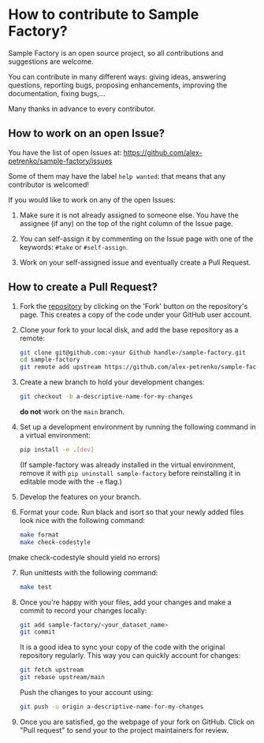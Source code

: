 # How to contribute to Sample Factory?

Sample Factory is an open source project, so all contributions and suggestions are welcome.

You can contribute in many different ways: giving ideas, answering questions, reporting bugs, proposing enhancements, 
improving the documentation, fixing bugs,...

Many thanks in advance to every contributor.


## How to work on an open Issue?
You have the list of open Issues at: https://github.com/alex-petrenko/sample-factory/issues

Some of them may have the label `help wanted`: that means that any contributor is welcomed!

If you would like to work on any of the open Issues:

1. Make sure it is not already assigned to someone else. You have the assignee (if any) on the top of the right column of the Issue page.

2. You can self-assign it by commenting on the Issue page with one of the keywords: `#take` or `#self-assign`.

3. Work on your self-assigned issue and eventually create a Pull Request.

## How to create a Pull Request?
1. Fork the [repository](https://github.com/alex-petrenko/sample-factory) by clicking on the 'Fork' button on the repository's page. This creates a copy of the code under your GitHub user account.

2. Clone your fork to your local disk, and add the base repository as a remote:

	```bash
	git clone git@github.com:<your Github handle>/sample-factory.git
	cd sample-factory
	git remote add upstream https://github.com/alex-petrenko/sample-factory.git
	```

3. Create a new branch to hold your development changes:

	```bash
	git checkout -b a-descriptive-name-for-my-changes
	```

	**do not** work on the `main` branch.

4. Set up a development environment by running the following command in a virtual environment:

	```bash
	pip install -e .[dev]
	```

   (If sample-factory was already installed in the virtual environment, remove
   it with `pip uninstall sample-factory` before reinstalling it in editable
   mode with the `-e` flag.)

5. Develop the features on your branch.

6. Format your code. Run black and isort so that your newly added files look nice with the following command:

	```bash
	make format
 	make check-codestyle  
	``` 
(make check-codestyle should yield no errors) 

7. Run unittests with the following command:
	```bash
	make test
	```
8. Once you're happy with your files, add your changes and make a commit to record your changes locally:

	```bash
	git add sample-factory/<your_dataset_name>
	git commit
	```

	It is a good idea to sync your copy of the code with the original
	repository regularly. This way you can quickly account for changes:

	```bash
	git fetch upstream
	git rebase upstream/main
    ```

   Push the changes to your account using:

   ```bash
   git push -u origin a-descriptive-name-for-my-changes
   ```

9. Once you are satisfied, go the webpage of your fork on GitHub. Click on "Pull request" to send your to the project maintainers for review.
